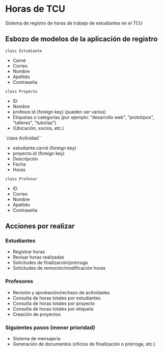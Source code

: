 # Horas de TCU
Sistema de registro de horas de trabajo de estudiantes en el TCU

## Esbozo de modelos de la aplicación de registro

`class Estudiante`

- Carné
- Correo
- Nombre
- Apellido
- Contraseña

`class Proyecto`

- ID
- Nombre
- profesor.id (foreign key) (pueden ser varios)
- Etiquetas o categorías (por ejemplo: "desarrollo web", "prototipos", "talleres", "tutorías")
- (Ubicación, socios, etc.)

`class Actividad``

- estudiante.carné (foreign key)
- proyecto.id (foreign key)
- Descripción
- Fecha
- Horas

`class Profesor`

- ID
- Correo
- Nombre
- Apellido
- Contraseña

## Acciones por realizar

### Estudiantes

- Registrar horas
- Revisar horas realizadas
- Solicitudes de finalización/prórroga
- Solicitudes de remoción/modificación horas

### Profesores

- Revisión y aprobación/rechazo de actividades
- Consulta de horas totales por estudiantes
- Consulta de horas totales por proyecto
- Consulta de horas totales por etiqueta
- Creación de proyectos

### Siguientes pasos (menor prioridad)

- Sistema de mensajería
- Generación de documentos (oficios de finalización o prórroga, etc.)
